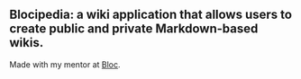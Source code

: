 ## Blocipedia: a wiki application that allows users to create public and private Markdown-based wikis.

 Made with my mentor at [Bloc](http://bloc.io).
